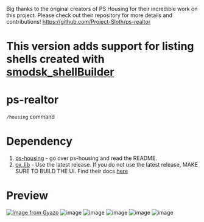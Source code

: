 Big thanks to the original creators of PS Housing for their incredible work on this project. Please check out their repository for more details and contributions!
https://github.com/Project-Sloth/ps-realtor

# This version adds support for listing shells created with [smodsk_shellBuilder](https://smodsk.tebex.io/package/6674161)

# ps-realtor

`/housing` command

# Dependency
1. [ps-housing](https://github.com/Project-Sloth/ps-housing) - go over ps-housing and read the README.
2. [ox_lib](https://github.com/overextended/ox_lib/releases) - Use the latest release. If you do not use the latest release, MAKE SURE TO BUILD THE UI. Find their docs [here](https://overextended.dev/ox_lib#building-the-ui)

# Preview
[![Image from Gyazo](https://i.gyazo.com/1643f7626cf2110b9d948eca3128c4ef.gif)](https://gyazo.com/1643f7626cf2110b9d948eca3128c4ef)
![image](https://github.com/Project-Sloth/ps-realtor/assets/82112471/24e4018a-cb97-42b0-81df-3b0236c7e2dc)
![image](https://github.com/Project-Sloth/ps-realtor/assets/82112471/4d8ece54-ace1-4ffc-b8fb-90274bc94e72)
![image](https://github.com/Project-Sloth/ps-realtor/assets/82112471/188d259c-4c0f-4c91-905c-bf9b826cc518)
![image](https://github.com/Project-Sloth/ps-realtor/assets/82112471/9e033984-45f2-449d-ba6c-bb8742ac08bd)
![image](https://github.com/Project-Sloth/ps-realtor/assets/82112471/0dd078b8-a941-4316-b9e1-26c696023139)
